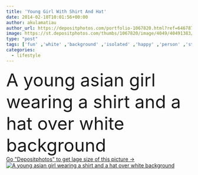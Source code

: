 ```yaml
---
title: 'Young Girl With Shirt And Hat'
date: 2014-02-10T10:01:56+00:00
author: akulamatiau
author_url: https://depositphotos.com/portfolio-1067820.html?ref=64678756
image: https://st.depositphotos.com/thumbs/1067820/image/4049/40491383/api_thumb_450.jpg?forcejpeg=true
type: "post"
tags: ['fun' ,'white' ,'background' ,'isolated' ,'happy' ,'person' ,'studio' ,'girl' ,'female' ,'young' ,'summer' ,'clothing' ,'people' ,'sun' ,'model' ,'portrait' ,'cute' ,'child' ,'little' ,'style' ,'kids' ,'kid' ,'fashion' ,'accessory' ,'hat' ,'pretty' ,'hot' ,'hold' ,'lifestyle' ,'shirt' ,'cover' ,'textile' ,'asian' ,'wear' ,'cotton' ,'casual' ,'fishing' ,'fashionable' ,'held' ,'malay' ]
categories: 
  - lifestyle
---
```

<div aling="center">
            <font size="60"> A young asian girl wearing a shirt and a hat over white background</font>   
</div>
<div>
    <a href='https://st.depositphotos.com/thumbs/1067820/image/4049/40491383/api_thumb_450.jpg?forcejpeg=true?ref=64678756' target=_blank > Go "Depositphotos" to get lage size of this picture ->
        <img href='https://st.depositphotos.com/thumbs/1067820/image/4049/40491383/api_thumb_450.jpg?forcejpeg=true?ref=64678756' src='https://st.depositphotos.com/1067820/4049/i/950/depositphotos_40491383-stock-photo-young-girl-with-shirt-and.jpg?forcejpeg=true' alt='A young asian girl wearing a shirt and a hat over white background' >
    </a>
</div>
